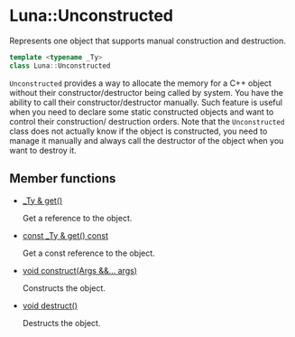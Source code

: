 # Luna::Unconstructed
Represents one object that supports manual construction and destruction. 

```c++
template <typename _Ty>
class Luna::Unconstructed
```

`Unconstructed` provides a way to allocate the memory for a C++ object without their constructor/destructor being called by system. You have the ability to call their constructor/destructor manually. Such feature is useful when you need to declare some static constructed objects and want to control their construction/ destruction orders. Note that the `Unconstructed` class does not actually know if the object is constructed, you need to manage it manually and always call the destructor of the object when you want to destroy it. 

## Member functions
* [_Ty & get()](class_luna_1_1_unconstructed_1a38a9abd57df742d690f2ca0c668abab8.md)

    Get a reference to the object. 

* [const _Ty & get() const](class_luna_1_1_unconstructed_1a99f878496613323217993a6b57e6e7f6.md)

    Get a const reference to the object. 

* [void construct(Args &&... args)](class_luna_1_1_unconstructed_1a9cd3f54567668a517b7ca3df525e90c2.md)

    Constructs the object. 

* [void destruct()](class_luna_1_1_unconstructed_1af3b43681b3f195f17dac4f4ef64891f5.md)

    Destructs the object. 

